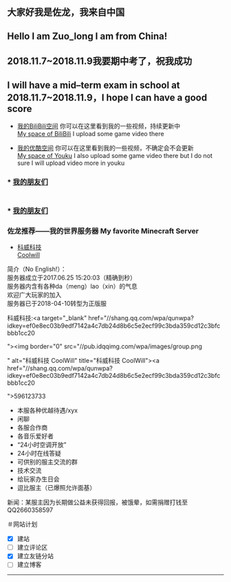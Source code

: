 ## 大家好我是佐龙，我来自中国
## Hello I am Zuo_long I am from China!
## 2018.11.7~2018.11.9我要期中考了，祝我成功
## I will have a mid–term exam in school at 2018.11.7~2018.11.9，I hope I can have a good score

* [我的BiliBili空间](https://space.bilibili.com/52232364/#/) 你可以在这里看到我的一些视频，持续更新中
<br>[My space of BiliBili](https://space.bilibili.com/52232364/#/) I upload some game video there

* [我的优酷空间](https://i.youku.com/mmdazuolong) 你可以在这里看到我的一些视频，不确定会不会更新
<br>[My space of Youku](https://i.youku.com/mmdazuolong) I also upload some game video there but I do not sure I will upload video more in youku

### * [我的朋友们](https://zuolong233.github.io/friends/)
### <br>* [我的朋友们](https://zuolong233.github.io/friends/)

### 佐龙推荐——我的世界服务器    My favorite Minecraft Server  
* [科威科技](http://www.mcbbs.net/thread-796616-1-1.html) 
<br>[Coolwill](http://www.mcbbs.net/thread-796616-1-1.html)

简介（No English!）：
                                     <br> 服务器成立于2017.06.25 15:20:03（精确到秒）
                                     <br> 服务器内含有各种da（meng）lao（xin）的气息
                                             <br> 欢迎广大玩家的加入
                                        <br> 服务器已于2018-04-10转型为正版服

科威科技:<a target="_blank" href="//shang.qq.com/wpa/qunwpa?idkey=ef0e8ec03b9edf7142a4c7db24d8b6c5e2ecf99c3bda359cd12c3bfcbbb1cc20 

"><img border="0" src="//pub.idqqimg.com/wpa/images/group.png 

" alt="科威科技 CoolWill" title="科威科技 CoolWill"></a><a href="//shang.qq.com/wpa/qunwpa?idkey=ef0e8ec03b9edf7142a4c7db24d8b6c5e2ecf99c3bda359cd12c3bfcbbb1cc20 

">596123733</a>


* 本服各种优越待遇/xyx
* 闲聊
* 各服合作商
* 各音乐爱好者
* “24小时空调开放”
* 24小时在线答疑
* 可供别的服主交流的群
* 技术交流
* 给玩家办生日会
* 逗比服主（已爆照允许面基）

新闻：某服主因为长期做公益未获得回报，被饿晕，如需捐赠打钱至QQ2660358597

＃网站计划

- [x] 建站
- [ ] 建立评论区
- [x] 建立友链分站
- [ ] 建立博客

________________________________________________________________________________________________________________________________________

